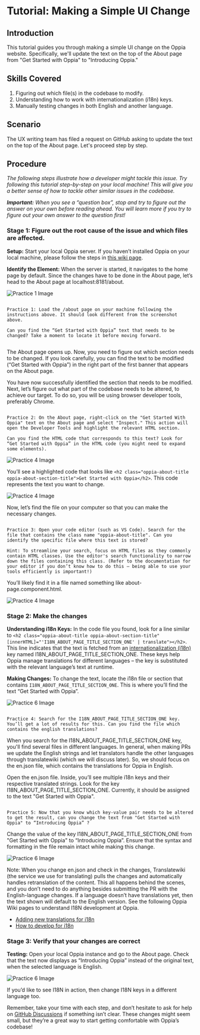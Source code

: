 # Tutorial: Making a Simple UI Change

## Introduction

This tutorial guides you through making a simple UI change on the Oppia website. Specifically, we'll update the text on the top of the About page from "Get Started with Oppia" to "Introducing Oppia."

## Skills Covered

1. Figuring out which file(s) in the codebase to modify.
2. Understanding how to work with internationalization (i18n) keys.
3. Manually testing changes in both English and another language.

## Scenario

The UX writing team has filed a request on GitHub asking to update the text on the top of the About page. Let's proceed step by step.

## Procedure

<i>The following steps illustrate how a developer might tackle this issue. Try following this tutorial step-by-step on your local machine! This will give you a better sense of how to tackle other similar issues in the codebase.

**Important:**
When you see a “question box”, stop and try to figure out the answer on your own before reading ahead. You will learn more if you try to figure out your own answer to the question first!</i>

### Stage 1: Figure out the root cause of the issue and which files are affected.

**Setup:**
Start your local Oppia server. If you haven’t installed Oppia on your local machine, please follow the steps in [this wiki page](https://github.com/oppia/oppia/wiki/Installing-Oppia).

**Identify the Element:**
When the server is started, it navigates to the home page by default. Since the changes have to be done in the About page, let’s head to the About page at localhost:8181/about.

<img src="images/tutorial-1/HomePage.png" alt="Practice 1 Image">

```

Practice 1: Load the /about page on your machine following the instructions above. It should look different from the screenshot above.

Can you find the “Get Started with Oppia” text that needs to be changed? Take a moment to locate it before moving forward.


```

The About page opens up. Now, you need to figure out which section needs to be changed. If you look carefully, you can find the text to be modified (“Get Started with Oppia”) in the right part of the first banner that appears on the About page. 


You have now successfully identified the section that needs to be modified. Next, let’s figure out what part of the codebase needs to be altered, to achieve our target. To do so, you will be using browser developer tools, preferably Chrome.

```

Practice 2: On the About page, right-click on the "Get Started With Oppia" text on the About page and select "Inspect." This action will open the Developer Tools and highlight the relevant HTML section. 

Can you find the HTML code that corresponds to this text? Look for “Get Started with Oppia” in the HTML code (you might need to expand some elements).

```

<img src="images/tutorial-1/devConsole.png" alt="Practice 4 Image">

You’ll see a highlighted code that looks like `<h2 class="oppia-about-title oppia-about-section-title">Get Started with Oppia</h2>`. This code represents the text you want to change.

<img src="images/tutorial-1/devConsoleCropped.png" alt="Practice 4 Image">

Now, let’s find the file on your computer so that you can make the necessary changes.

```

Practice 3: Open your code editor (such as VS Code). Search for the file that contains the class name "oppia-about-title". Can you identify the specific file where this text is stored?

Hint: To streamline your search, focus on HTML files as they commonly contain HTML classes. Use the editor's search functionality to narrow down the files containing this class. (Refer to the documentation for your editor if you don’t know how to do this – being able to use your tools efficiently is important!)

```

You’ll likely find it in a file named something like about-page.component.html.

<img src="images/tutorial-1/searchVsCode.png" alt="Practice 4 Image">

### Stage 2: Make the changes

**Understanding i18n Keys:**
In the code file you found, look for a line similar to `<h2 class="oppia-about-title oppia-about-section-title" [innerHTML]="'I18N_ABOUT_PAGE_TITLE_SECTION_ONE' | translate"></h2>`. This line indicates that the text is fetched from an [internationalization (i18n)](https://angular.io/guide/i18n-overview) key named I18N_ABOUT_PAGE_TITLE_SECTION_ONE. These keys help Oppia manage translations for different languages – the key is substituted with the relevant language’s text at runtime.

**Making Changes:**
To change the text, locate the i18n file or section that contains `I18N_ABOUT_PAGE_TITLE_SECTION_ONE`. This is where you’ll find the text “Get Started with Oppia”.

<img src="images/tutorial-1/searchI18nKey.png" alt="Practice 6 Image">

```

Practice 4: Search for the I18N_ABOUT_PAGE_TITLE_SECTION_ONE key. You’ll get a lot of results for this. Can you find the file which contains the english translations?

```

When you search for the I18N_ABOUT_PAGE_TITLE_SECTION_ONE key, you'll find several files in different languages. In general, when making PRs we update the English strings and let translators handle the other languages through translatewiki (which we will discuss later). So, we should focus on the en.json file, which contains the translations for Oppia in English.

Open the en.json file. Inside, you’ll see multiple i18n keys and their respective translated strings. Look for the key I18N_ABOUT_PAGE_TITLE_SECTION_ONE. Currently, it should be assigned to the text "Get Started with Oppia".

```

Practice 5: Now that you know which key-value pair needs to be altered to get the result, can you change the text from "Get Started with Oppia" to “Introducing Oppia” ?

```

Change the value of the key I18N_ABOUT_PAGE_TITLE_SECTION_ONE from "Get Started with Oppia" to “Introducing Oppia”. Ensure that the syntax and formatting in the file remain intact while making this change. 

<img src="images/tutorial-1/finalChangesInVsCode.png" alt="Practice 6 Image">

Note: When you change en.json and check in the changes, Translatewiki (the service we use for translating) pulls the changes and automatically handles retranslation of the content. This all happens behind the scenes, and you don’t need to do anything besides submitting the PR with the English-language changes. If a language doesn’t have translations yet, then the text shown will default to the English version. See the following Oppia Wiki pages to understand I18N development at Oppia.
 - [Adding new translations for i18n](https://github.com/oppia/oppia/wiki/Adding-new-translations-for-i18n#contributing-translations-to-oppia)
 - [How to develop for i18n](https://github.com/oppia/oppia/wiki/How-to-develop-for-i18n)

### Stage 3: Verify that your changes are correct

**Testing:**
Open your local Oppia instance and go to the About page. Check that the text now displays as “Introducing Oppia” instead of the original text, when the selected language is English.

<img src="images/tutorial-1/finalChangesAboutPage.png" alt="Practice 6 Image">

If you’d like to see I18N in action, then change I18N keys in a different language too.

Remember, take your time with each step, and don’t hesitate to ask for help on [GitHub Discussions](https://github.com/oppia/oppia/discussions) if something isn’t clear. These changes might seem small, but they’re a great way to start getting comfortable with Oppia’s codebase!

